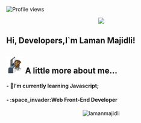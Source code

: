 ![Profile views](https://gpvc.arturio.dev/LamanMajidli)
<div align = "center">
<img height="280px" object-fit="cover" src="https://media.giphy.com/media/R03zWv5p1oNSQd91EP/giphy.gif" />   
 </div>
<h2> Hi, Developers,I`m Laman Majidli!</h2>
<h2> <img src="https://github.com/keshavsingh4522/keshavsingh4522/blob/master/Assets/Monkey_Kid_Coding.gif" width="45px">  A little more about me...  </h2>
 <h4> 
- 🌱I’m currently learning Javascript;<h4>
 <h4>   - 	:space_invader:Web Front-End Developer  </h4>
 <p align="center"> <img src="https://github-readme-stats.vercel.app/api?username=LamanMajidli&show_icons=true&theme=gotham" alt="lamanmajidli" />
  
